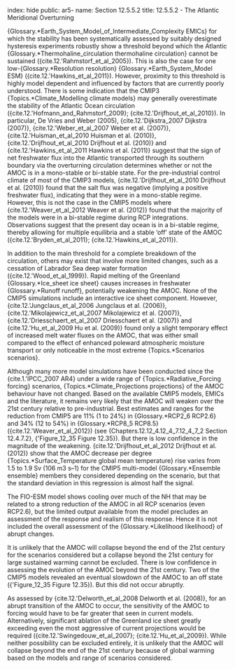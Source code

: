 index: hide
public: ar5-
name: Section 12.5.5.2
title: 12.5.5.2 - The Atlantic Meridional Overturning

{Glossary.*Earth_System_Model_of_Intermediate_Complexity EMICs} for which the stability has been systematically assessed by suitably designed hysteresis experiments robustly show a threshold beyond which the Atlantic {Glossary.*Thermohaline_circulation thermohaline circulation} cannot be sustained ({cite.12.'Rahmstorf_et_al_2005}). This is also the case for one low-{Glossary.*Resolution resolution} {Glossary.*Earth_System_Model ESM} ({cite.12.'Hawkins_et_al_2011}). However, proximity to this threshold is highly model dependent and influenced by factors that are currently poorly understood. There is some indication that the CMIP3 {Topics.*Climate_Modelling climate models} may generally overestimate the stability of the Atlantic Ocean circulation ({cite.12.'Hofmann_and_Rahmstorf_2009}; {cite.12.'Drijfhout_et_al_2010}). In particular, De Vries and Weber (2005), {cite.12.'Dijkstra_2007 Dijkstra (2007)}, {cite.12.'Weber_et_al_2007 Weber et al. (2007)}, {cite.12.'Huisman_et_al_2010 Huisman et al. (2010)}, {cite.12.'Drijfhout_et_al_2010 Drijfhout et al. (2010)} and {cite.12.'Hawkins_et_al_2011 Hawkins et al. (2011)} suggest that the sign of net freshwater flux into the Atlantic transported through its southern boundary via the overturning circulation determines whether or not the AMOC is in a mono-stable or bi-stable state. For the pre-industrial control climate of most of the CMIP3 models, {cite.12.'Drijfhout_et_al_2010 Drijfhout et al. (2010)} found that the salt flux was negative (implying a positive freshwater flux), indicating that they were in a mono-stable regime. However, this is not the case in the CMIP5 models where {cite.12.'Weaver_et_al_2012 Weaver et al. (2012)} found that the majority of the models were in a bi-stable regime during RCP integrations. Observations suggest that the present day ocean is in a bi-stable regime, thereby allowing for multiple equilibria and a stable ‘off’ state of the AMOC ({cite.12.'Bryden_et_al_2011}; {cite.12.'Hawkins_et_al_2011}).

In addition to the main threshold for a complete breakdown of the circulation, others may exist that involve more limited changes, such as a cessation of Labrador Sea deep water formation ({cite.12.'Wood_et_al_1999}). Rapid melting of the Greenland {Glossary.*Ice_sheet ice sheet} causes increases in freshwater {Glossary.*Runoff runoff}, potentially weakening the AMOC. None of the CMIP5 simulations include an interactive ice sheet component. However, {cite.12.'Jungclaus_et_al_2006 Jungclaus et al. (2006)}, {cite.12.'Mikolajewicz_et_al_2007 Mikolajewicz et al. (2007)}, {cite.12.'Driesschaert_et_al_2007 Driesschaert et al. (2007)} and {cite.12.'Hu_et_al_2009 Hu et al. (2009)} found only a slight temporary effect of increased melt water fluxes on the AMOC, that was either small compared to the effect of enhanced poleward atmospheric moisture transport or only noticeable in the most extreme {Topics.*Scenarios scenarios}.

Although many more model simulations have been conducted since the {cite.1.'IPCC_2007 AR4} under a wide range of {Topics.*Radiative_Forcing forcing} scenarios, {Topics.*Climate_Projections projections} of the AMOC behaviour have not changed. Based on the available CMIP5 models, EMICs and the literature, it remains very likely that the AMOC will weaken over the 21st century relative to pre-industrial. Best estimates and ranges for the reduction from CMIP5 are 11% (1 to 24%) in {Glossary.*RCP2_6 RCP2.6} and 34% (12 to 54%) in {Glossary.*RCP8_5 RCP8.5} ({cite.12.'Weaver_et_al_2012}) (see {Chapters.12.12_4.12_4_7.12_4_7_2 Section 12.4.7.2}, {'Figure_12_35 Figure 12.35}). But there is low confidence in the magnitude of the weakening. {cite.12.'Drijfhout_et_al_2012 Drijfhout et al. (2012)} show that the AMOC decrease per degree {Topics.*Surface_Temperature global mean temperature} rise varies from 1.5 to 1.9 Sv (106 m3 s–1) for the CMIP5 multi-model {Glossary.*Ensemble ensemble} members they considered depending on the scenario, but that the standard deviation in this regression is almost half the signal.

The FIO-ESM model shows cooling over much of the NH that may be related to a strong reduction of the AMOC in all RCP scenarios (even RCP2.6), but the limited output available from the model precludes an assessment of the response and realism of this response. Hence it is not included the overall assessment of the {Glossary.*Likelihood likelihood} of abrupt changes.

It is unlikely that the AMOC will collapse beyond the end of the 21st century for the scenarios considered but a collapse beyond the 21st century for large sustained warming cannot be excluded. There is low confidence in assessing the evolution of the AMOC beyond the 21st century. Two of the CMIP5 models revealed an eventual slowdown of the AMOC to an off state ({'Figure_12_35 Figure 12.35}). But this did not occur abruptly.

As assessed by {cite.12.'Delworth_et_al_2008 Delworth et al. (2008)}, for an abrupt transition of the AMOC to occur, the sensitivity of the AMOC to forcing would have to be far greater that seen in current models. Alternatively, significant ablation of the Greenland ice sheet greatly exceeding even the most aggressive of current projections would be required ({cite.12.'Swingedouw_et_al_2007}; {cite.12.'Hu_et_al_2009}). While neither possibility can be excluded entirely, it is unlikely that the AMOC will collapse beyond the end of the 21st century because of global warming based on the models and range of scenarios considered.
